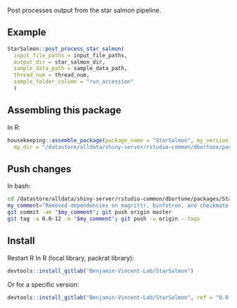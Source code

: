 Post processes output from the star salmon pipeline.

## Example
``` r
StarSalmon::post_process_star_salmon(
  input_file_paths = input_file_paths,
  output_dir = star_salmon_dir,
  sample_data_path = sample_data_path,
  thread_num = thread_num,
  sample_folder_column = "run_accession"
  )
```

## Assembling this package
In R:
``` r
housekeeping::assemble_package(package_name = "StarSalmon", my_version = "0.0-12",
  my_dir = "/datastore/alldata/shiny-server/rstudio-common/dbortone/packages/StarSalmon")
```

## Push changes
In bash:
``` bash
cd /datastore/alldata/shiny-server/rstudio-common/dbortone/packages/StarSalmon
my_comment="Removed dependencies on magrittr, binfotron, and checkmate."
git commit -am "$my_comment"; git push origin master
git tag -a 0.0-12 -m "$my_comment"; git push -u origin --tags
```

## Install
Restart R
In R (local library, packrat library):
``` r
devtools::install_gitlab("Benjamin-Vincent-Lab/StarSalmon")
```

Or for a specific version:
``` r
devtools::install_gitlab("Benjamin-Vincent-Lab/StarSalmon", ref = "0.0-12")
```